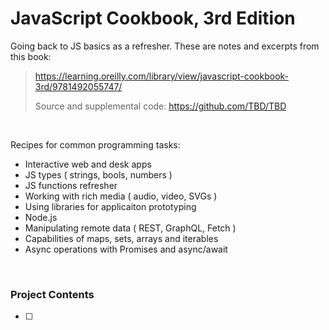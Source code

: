 # JavaScript Cookbook, 3rd Edition

Going back to JS basics as a refresher. These are notes and excerpts from this book:

> https://learning.oreilly.com/library/view/javascript-cookbook-3rd/9781492055747/
> 
> Source and supplemental code: https://github.com/TBD/TBD 


<br>


Recipes for common programming tasks:

- Interactive web and desk apps
- JS types ( strings, bools, numbers )
- JS functions refresher 
- Working with rich media ( audio, video, SVGs )
- Using libraries for applicaiton prototyping
- Node.js
- Manipulating remote data ( REST, GraphQL, Fetch )
- Capabilities of maps, sets, arrays and iterables 
- Async operations with Promises and async/await


<br>


### Project Contents

- [ ] 
